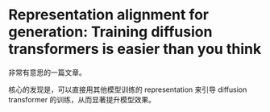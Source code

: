 # Representation alignment for generation: Training diffusion transformers is easier than you think

非常有意思的一篇文章。

核心的发现是，可以直接用其他模型训练的 representation 来引导 diffusion transformer 的训练，从而显著提升模型效果。


